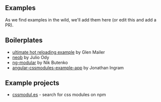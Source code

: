 ## Examples

As we find examples in the wild, we'll add them here (or edit this and add a PR).

## Boilerplates

- [ultimate hot reloading example](https://github.com/glenjamin/ultimate-hot-reloading-example) by Glen Mailer
- [neob](https://github.com/juliocesar/neob) by Julio Ody 
- [ng-modular](https://github.com/nkbt/ng-modular) by Nik Butenko
- [angular-cssmodules-example-app](https://github.com/jonathaningram/angular-cssmodules-example-app) by Jonathan Ingram

## Example projects

* [cssmodul.es](https://github.com/StevenIseki/cssmodul.es) - search for css modules on npm
